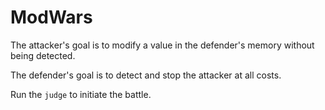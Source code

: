 # ModWars

The attacker's goal is to modify a value in the defender's memory without being detected.

The defender's goal is to detect and stop the attacker at all costs.

Run the `judge` to initiate the battle.
